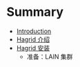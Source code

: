 # Summary

* [Introduction](README.md)
* [Hagrid 介绍](c1/s0.md)
* [Hagrid 安装](c2/s0.md)
   * 准备：LAIN 集群

